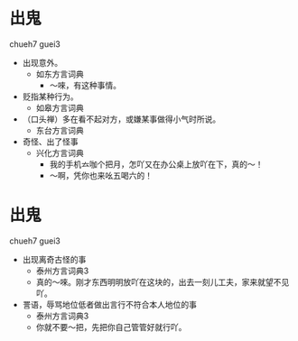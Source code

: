# 出鬼
chueh7 guei3
+ 出现意外。
  * 如东方言词典
    - ～唻，有这种事情。
+ 贬指某种行为。
  * 如皋方言词典
+ （口头禅）多在看不起对方，或嫌某事做得小气时所说。
  * 东台方言词典
+ 奇怪、出了怪事
  * 兴化方言词典
    - 我的手机𠫓咖个把月，怎吖又在办公桌上放吖在下，真的～！
    - ～啊，凭你也来吆五喝六的！

# 出鬼
chueh7 guei3
+ 出现离奇古怪的事
  * 泰州方言词典3
  - 真的～唻。刚才东西明明放吖在这块的，出去一刻儿工夫，家来就望不见吖。
+ 詈语，辱骂地位低者做出言行不符合本人地位的事
  * 泰州方言词典3
  - 你就不要～把，先把你自己管管好就行吖。
